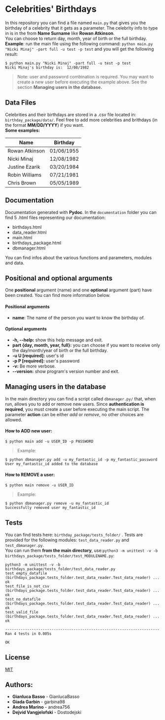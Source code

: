 # Celebrities' Birthdays

In this repository you can find a file named ```main.py``` that gives you the birthday of a celebrity that it gets as a parameter. The celebrity info to type in is in the from **Name Surname** like **Rowan Atkinson**.  
You can choose to return day, month, year of birth or the full birthday.  
**Example**: run the main file using the following command: ```python main.py "Nicki Minaj" -part full -u test -p test``` and you will get the following result: 

```
$ python main.py "Nicki Minaj" -part full -u test -p test
Nicki Minaj's birthday is:  12/08/1982
```
> Note: user and password combination is required. You may want to create a new user before executing the example above. See the section **Managing users in the database.**



## Data Files
Celebrities and their birthdays are stored in a .csv file located in: ```birthday_package/data/```. Feel free to add more celebrities and brithdays (in the format **MM/DD/YYYY**) if you want.   
**Some examples:** 


Name | Birthday   
------------ | -------------  
Rowan Atkinson | 01/06/1955
Nicki Minaj | 12/08/1982
Justine Ezarik | 03/20/1984
Robin Williams | 07/21/1981
Chris Brown | 05/05/1989

## Documentation
Documentation generated with **Pydoc**. In the ```documentation``` folder you can find 5 .html files representing our documentation:
- birthdays.html
- data_reader.html
- main.html
- birthdays_package.html
- dbmanager.html

You can find infos about the various functions and parameters, modules and data. 
## Positional and optional arguments
One **positional** argument (name) and one **optional** argument (part) have been created. You can find more information below.
#### Positional arguments
- **name**: The name of the person you want to know the birthday of.

 
#### Optional arguments
- **-h, --help:** show this help message and exit.
- **part {day, month, year, full}:** you can choose if you want to receive only the day/month/year of birth or the full birthday.
- **-u U [required]:** user's id
- **-p P [required]:** user's password 
- **-v:** Be more verbose.  
- **--version:** show program's version number and exit.

## Managing users in the database
In the main directory you can find a script called  ```dbmanager.py/``` that, when run, allows you to add or remove new users. Since **authentication is required**, you must create a user before executing the main script. The parameter **action** can be either *add* or *remove*, no other choices are allowed.

#### How to ADD new user:
```
$ python main add -u USER_ID -p PASSWORD
```
 
>Example:
```
$ python dbmanager.py add -u my_fantastic_id -p my_fantastic_password 
User my_fantastic_id added to the database
```

#### How to REMOVE a user:
```
$ python main remove -u USER_ID
```
>Example:
```
$ python dbmanager.py remove -u my_fantastic_id
Successfully removed user my_fantastic_id
```
## Tests
You can find tests here: ```birthday_package/tests_folder/``` .  Tests are provided for the following modules: ```test_data_reader.py``` and ```test_dbmanager.py```.  
You can run them **from the main directory**, use:```python3 -m unittest -v -b birthdays_package/tests_folder/test_MODULENAME.py```:

```
python3 -m unittest -v -b birthdays_package/tests_folder/test_data_reader.py
test_empty_datafile (birthdays_package.tests_folder.test_data_reader.Test_data_reader) ... ok
test_file_is_not_csv (birthdays_package.tests_folder.test_data_reader.Test_data_reader) ... ok
test_no_datafile (birthdays_package.tests_folder.test_data_reader.Test_data_reader) ... ok
test_valid_file (birthdays_package.tests_folder.test_data_reader.Test_data_reader) ... ok

----------------------------------------------------------------------
Ran 4 tests in 0.005s

OK
```

## License
[MIT](https://choosealicense.com/licenses/mit/)

## Authors:
- **Gianluca Basso** - GianlucaBasso
- **Giada Garbin** - garbina98
- **Andrea Marino** - andrea756
- **Dejvid Vangjelofski** - Dostodejski
